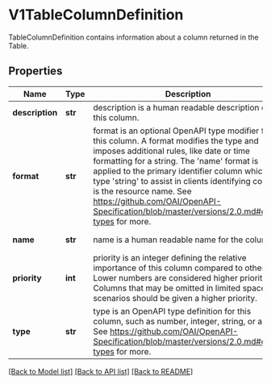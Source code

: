 # V1TableColumnDefinition

TableColumnDefinition contains information about a column returned in the Table.

## Properties
Name | Type | Description | Notes
------------ | ------------- | ------------- | -------------
**description** | **str** | description is a human readable description of this column. | defaults to ""
**format** | **str** | format is an optional OpenAPI type modifier for this column. A format modifies the type and imposes additional rules, like date or time formatting for a string. The &#39;name&#39; format is applied to the primary identifier column which has type &#39;string&#39; to assist in clients identifying column is the resource name. See https://github.com/OAI/OpenAPI-Specification/blob/master/versions/2.0.md#data-types for more. | defaults to ""
**name** | **str** | name is a human readable name for the column. | defaults to ""
**priority** | **int** | priority is an integer defining the relative importance of this column compared to others. Lower numbers are considered higher priority. Columns that may be omitted in limited space scenarios should be given a higher priority. | defaults to 0
**type** | **str** | type is an OpenAPI type definition for this column, such as number, integer, string, or array. See https://github.com/OAI/OpenAPI-Specification/blob/master/versions/2.0.md#data-types for more. | defaults to ""

[[Back to Model list]](../README.md#documentation-for-models) [[Back to API list]](../README.md#documentation-for-api-endpoints) [[Back to README]](../README.md)



